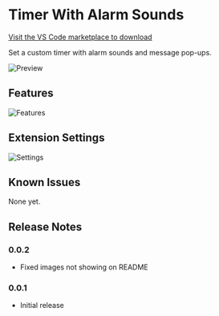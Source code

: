 # Timer With Alarm Sounds

[Visit the VS Code marketplace to download](https://marketplace.visualstudio.com/items?itemName=YangDuong.timer)

Set a custom timer with alarm sounds and message pop-ups.

![Preview](https://raw.githubusercontent.com/giangd/vscode-timer/master/statusBar.png?token=ADJSTLCPDCCO75PHQZSQU3K7MWPWW)

## Features

![Features](https://raw.githubusercontent.com/giangd/vscode-timer/master/commands.png?token=ADJSTLH3YY22ICEROTCMCP27MWPXO)

## Extension Settings

![Settings](https://raw.githubusercontent.com/giangd/vscode-timer/master/settings.png?token=ADJSTLAQR2XIJPIA6CILIN27MWPX4)

## Known Issues

None yet.

## Release Notes

### 0.0.2

-   Fixed images not showing on README

### 0.0.1

-   Initial release
